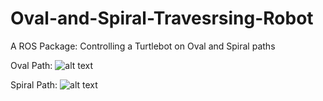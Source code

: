 # Oval-and-Spiral-Travesrsing-Robot
A ROS Package: Controlling a Turtlebot on Oval and Spiral paths

Oval Path:
![alt text](https://github.com/matinaghaei/Oval-and-Spiral-Travesrsing-Robot/blob/main/oval%20path.png?raw=true)

Spiral Path:
![alt text](https://github.com/matinaghaei/Oval-and-Spiral-Travesrsing-Robot/blob/main/spiral%20path.png?raw=true)
